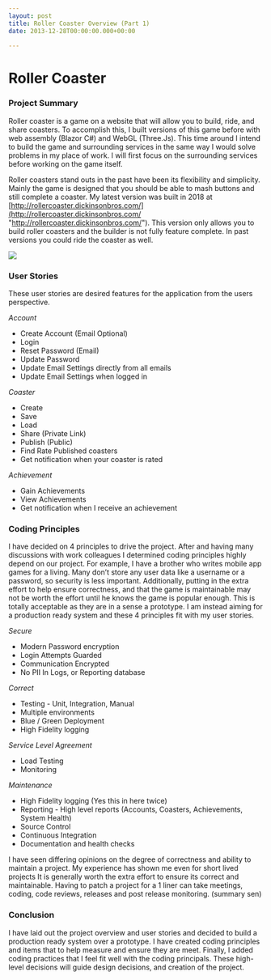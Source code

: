 ```yaml
---
layout: post
title: Roller Coaster Overview (Part 1)
date: 2013-12-28T00:00:00.000+00:00

---
```

# Roller Coaster

### Project Summary

Roller coaster is a game on a website that will allow you to build, ride, and share coasters. To accomplish this, I built versions of this game before with web assembly (Blazor C#) and WebGL (Three.Js). This time around I intend to build the game and surrounding services in the same way I would solve problems in my place of work. I will first focus on the surrounding services before working on the game itself.

Roller coasters stand outs in the past have been its flexibility and simplicity. Mainly the game is designed that you should be able to mash buttons and still complete a coaster. My latest version was built in 2018 at [http://rollercoaster.dickinsonbros.com/](http://rollercoaster.dickinsonbros.com/ "http://rollercoaster.dickinsonbros.com/"). This version only allows you to build roller coasters and the builder is not fully feature complete. In past versions you could ride the coaster as well.

![](/uploads/Tracks.PNG)

### User Stories

These user stories are desired features for the application from the users perspective.

_Account_

* Create Account (Email Optional)
* Login
* Reset Password (Email)
* Update Password
* Update Email Settings directly from all emails
* Update Email Settings when logged in

_Coaster_

* Create
* Save
* Load
* Share (Private Link)
* Publish (Public)
* Find Rate Published coasters
* Get notification when your coaster is rated

_Achievement_

* Gain Achievements
* View Achievements
* Get notification when I receive an achievement

### Coding Principles

I have decided on 4 principles to drive the project. After and having many discussions with work colleagues I determined coding principles highly depend on our project. For example, I have a brother who writes mobile app games for a living. Many don’t store any user data like a username or a password, so security is less important. Additionally, putting in the extra effort to help ensure correctness, and that the game is maintainable may not be worth the effort until he knows the game is popular enough. This is totally acceptable as they are in a sense a prototype. I am instead aiming for a production ready system and these 4 principles fit with my user stories.

_Secure_

* Modern Password encryption
* Login Attempts Guarded
* Communication Encrypted
* No PII In Logs, or Reporting database

_Correct_

* Testing - Unit, Integration, Manual
* Multiple environments
* Blue / Green Deployment
* High Fidelity logging

_Service Level Agreement_

* Load Testing
* Monitoring

_Maintenance_

* High Fidelity logging (Yes this in here twice)
* Reporting - High level reports (Accounts, Coasters, Achievements, System Health)
* Source Control
* Continuous Integration
* Documentation and health checks

I have seen differing opinions on the degree of correctness and ability to maintain a project. My experience has shown me even for short lived projects It is generally worth the extra effort to ensure its correct and maintainable. Having to patch a project for a 1 liner can take meetings, coding, code reviews, releases and post release monitoring. (summary sen)

### Conclusion

I have laid out the project overview and user stories and decided to build a production ready system over a prototype. I have created coding principles and items that to help measure and ensure they are meet. Finally, I added coding practices that I feel fit well with the coding principals. These high-level decisions will guide design decisions, and creation of the project.